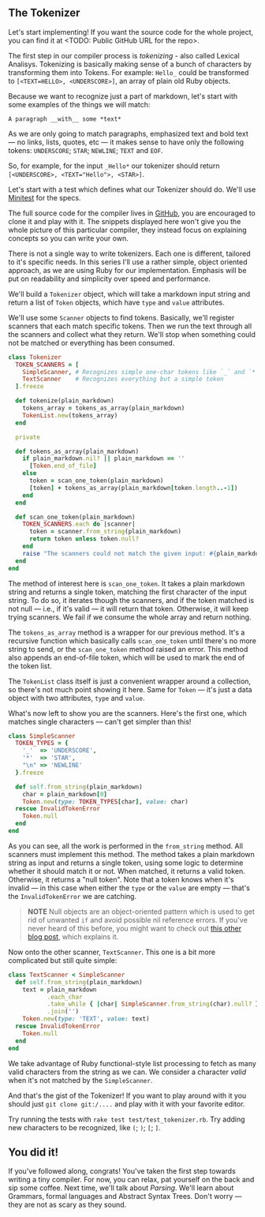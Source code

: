 ## The Tokenizer
Let's start implementing! If you want the source code for the whole project, you
can find it at <TODO: Public GitHub URL for the repo>.

The first step in our compiler process is _tokenizing_ - also called Lexical
Analisys. Tokenizing is basically making sense of a bunch of characters by
transforming them into Tokens. For example: `Hello_` could be transformed to
`[<TEXT=HELLO>, <UNDERSCORE>]`, an array of plain old Ruby objects.

Because we want to recognize just a part of markdown, let's start with
some examples of the things we will match:

```
A paragraph __with__ some *text*
```

As we are only going to match paragraphs, emphasized text and bold text — no
links, lists, quotes, etc — it makes sense to have only the following tokens:
`UNDERSCORE`; `STAR`; `NEWLINE`; `TEXT` and `EOF`.

So, for example, for the input `_Hello*` our tokenizer should return
`[<UNDERSCORE>, <TEXT="Hello">, <STAR>]`.

Let's start with a test which defines what our Tokenizer should do. We'll use
[Minitest](https://github.com/seattlerb/minitest) for the specs.

The full source code for the compiler lives in [GitHub](), you are encouraged to
clone it and play with it. The snippets displayed here won't give you the whole
picture of this particular compiler, they instead focus on explaining concepts
so you can write your own.

There is not a single way to write tokenizers. Each one is different, tailored
to it's specific needs. In this series I'll use a rather simple, object oriented
approach, as we are using Ruby for our implementation. Emphasis will be put on
readability and simplicity over speed and performance.

We'll build a `Tokenizer` object, which will take a markdown input string and
return a list of `Token` objects, which have `type` and `value` attributes.

We'll use some `Scanner` objects to find tokens. Basically, we'll register
scanners that each match specific tokens. Then we run the text through all the
scanners and collect what they return. We'll stop when something could not be
matched or everything has been consumed.

```ruby
class Tokenizer
  TOKEN_SCANNERS = [
    SimpleScanner, # Recognizes simple one-char tokens like `_` and `*`
    TextScanner    # Recognizes everything but a simple token
  ].freeze

  def tokenize(plain_markdown)
    tokens_array = tokens_as_array(plain_markdown)
    TokenList.new(tokens_array)
  end  

  private

  def tokens_as_array(plain_markdown)
    if plain_markdown.nil? || plain_markdown == ''
      [Token.end_of_file]
    else
      token = scan_one_token(plain_markdown)
      [token] + tokens_as_array(plain_markdown[token.length..-1])
    end
  end

  def scan_one_token(plain_markdown)
    TOKEN_SCANNERS.each do |scanner|
      token = scanner.from_string(plain_markdown)
      return token unless token.null?
    end
    raise "The scanners could not match the given input: #{plain_markdown}"
  end
end
```

The method of interest here is `scan_one_token`. It takes a plain markdown
string and returns a single token, matching the first character of the input
string. To do so, it iterates though the scanners, and if the token matched is
not null — i.e., if it's valid — it will return that token. Otherwise, it will
keep trying scanners. We fail if we consume the whole array and return nothing.

The `tokens_as_array` method is a wrapper for our previous method. It's a
recursive function which basically calls `scan_one_token` until there's no more
string to send, or the `scan_one_token` method raised an error. This method also
appends an end-of-file token, which will be used to mark the end of the token
list.

The `TokenList` class itself is just a convenient wrapper around a collection, so
there's not much point showing it here. Same for `Token` — it's just a data
object with two attributes, `type` and `value`.

What's now left to show you are the scanners. Here's the first one, which
matches single characters — can't get simpler than this!

```ruby
class SimpleScanner
  TOKEN_TYPES = {
    '_'  => 'UNDERSCORE',
    '*'  => 'STAR',
    "\n" => 'NEWLINE'
  }.freeze

  def self.from_string(plain_markdown)
    char = plain_markdown[0]
    Token.new(type: TOKEN_TYPES[char], value: char)
  rescue InvalidTokenError
    Token.null
  end
end
```

As you can see, all the work is performed in the `from_string` method. All
scanners must implement this method. The method takes a plain markdown string as
input and returns a single token, using some logic to determine whether it should
match it or not. When matched, it returns a valid token. Otherwise, it returns a "null
token". Note that a token knows when it's invalid — in this case when either the
`type` or the `value` are empty — that's the `InvalidTokenError` we are catching.

> __NOTE__ Null objects are an object-oriented pattern which is used to get rid
> of unwanted `if` and avoid possible nil reference errors. If you've never
> heard of this before, you might want to check out [this other blog post](https://blog.beezwax.net/2016/03/25/avoid-nil-checks-code-confidently-be-happy/),
which explains it.

Now onto the other scanner, `TextScanner`. This one is a bit more complicated
but still quite simple:

```ruby
class TextScanner < SimpleScanner
  def self.from_string(plain_markdown)
    text = plain_markdown
           .each_char
           .take_while { |char| SimpleScanner.from_string(char).null? }
           .join('')
    Token.new(type: 'TEXT', value: text)
  rescue InvalidTokenError
    Token.null
  end
end
```

We take advantage of Ruby functional-style list processing to fetch as
many valid characters from the string as we can. We consider a character _valid_
when it's not matched by the `SimpleScanner`.

And that's the gist of the Tokenizer! If you want to play around with it you
should just `git clone git:/....` and play with it with your favorite editor.

Try running the tests with `rake test test/test_tokenizer.rb`. Try adding new
characters to be recognized, like `(`; `)`; `[`; `]`.

## You did it!
If you've followed along, congrats! You've taken the first step towards writing
a tiny compiler. For now, you can relax, pat yourself on the back and sip some
coffee. Next time, we'll talk about  _Parsing_. We'll learn about Grammars,
formal languages and Abstract Syntax Trees. Don't worry — they are not as
scary as they sound.
